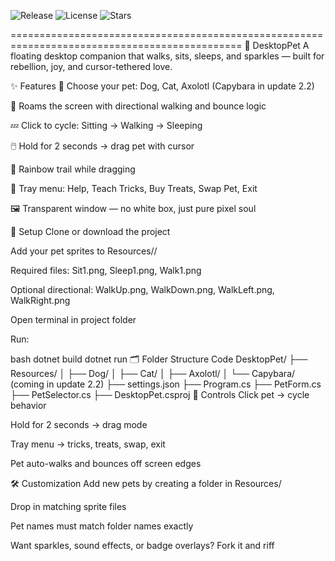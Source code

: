 ![Release](https://img.shields.io/github/v/release/rkennedy2016/DesktopPet)
![License](https://img.shields.io/github/license/rkennedy2016/DesktopPet)
![Stars](https://img.shields.io/github/stars/rkennedy2016/DesktopPet)

==============================================================================================
🐾 DesktopPet
A floating desktop companion that walks, sits, sleeps, and sparkles — built for rebellion, joy, and cursor-tethered love.

✨ Features
🐶 Choose your pet: Dog, Cat, Axolotl (Capybara in update 2.2)

🧭 Roams the screen with directional walking and bounce logic

💤 Click to cycle: Sitting → Walking → Sleeping

🖱️ Hold for 2 seconds → drag pet with cursor

🌈 Rainbow trail while dragging

🧠 Tray menu: Help, Teach Tricks, Buy Treats, Swap Pet, Exit

🖼️ Transparent window — no white box, just pure pixel soul

🚀 Setup
Clone or download the project

Add your pet sprites to Resources/<PetName>/

Required files: Sit1.png, Sleep1.png, Walk1.png

Optional directional: WalkUp.png, WalkDown.png, WalkLeft.png, WalkRight.png

Open terminal in project folder

Run:

bash
dotnet build
dotnet run
🗂️ Folder Structure
Code
DesktopPet/
├── Resources/
│   ├── Dog/
│   ├── Cat/
│   ├── Axolotl/
│   └── Capybara/ (coming in update 2.2)
├── settings.json
├── Program.cs
├── PetForm.cs
├── PetSelector.cs
├── DesktopPet.csproj
🧩 Controls
Click pet → cycle behavior

Hold for 2 seconds → drag mode

Tray menu → tricks, treats, swap, exit

Pet auto-walks and bounces off screen edges

🛠️ Customization
Add new pets by creating a folder in Resources/

Drop in matching sprite files

Pet names must match folder names exactly

Want sparkles, sound effects, or badge overlays? Fork it and riff
